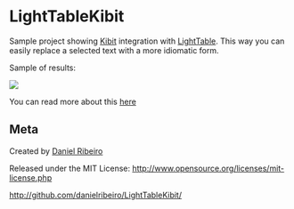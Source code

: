 # LightTableKibit

Sample project showing [Kibit](https://github.com/jonase/kibit) integration with [LightTable](http://www.lighttable.com/). This way you can easily replace a selected text with a more idiomatic form.

Sample of results:

![](https://raw.github.com/danielribeiro/LightTableKibit/docs/docs/sample.gif)

You can read more about this [here](http://metaphysicaldeveloper.wordpress.com/2013/11/18/idiomatic-clojure-with-lighttable/)

## Meta

Created by [Daniel Ribeiro](http://metaphysicaldeveloper.wordpress.com/about-me)

Released under the MIT License: http://www.opensource.org/licenses/mit-license.php

http://github.com/danielribeiro/LightTableKibit/
